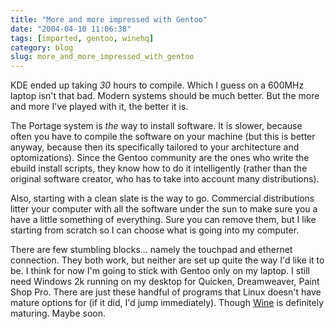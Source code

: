 ```yaml
---
title: "More and more impressed with Gentoo"
date: "2004-04-10 11:06:38"
tags: [imported, gentoo, winehq]
category: blog
slug: more_and_more_impressed_with_gentoo
---
```


KDE ended up taking <em>30</em> hours to compile. Which I guess on a 600MHz laptop isn't that bad. Modern systems should be much better. But the more and more I've played with it, the better it is.

The Portage system is <em>the</em> way to install software. It is slower, because often you have to compile the software on your machine (but this is better anyway, because then its specifically tailored to your architecture and optomizations). Since the Gentoo community are the ones who write the ebuild install scripts, they know how to do it intelligently (rather than the original software creator, who has to take into account many distributions).

Also, starting with a clean slate is the way to go. Commercial distributions litter your computer with all the software under the sun to make sure you a have a little something of everything. Sure you can remove them, but I like starting from scratch so I can choose what is going into my computer.

There are few stumbling blocks... namely the touchpad and ethernet connection. They both work, but neither are set up quite the way I'd like it to be. I think for now I'm going to stick with Gentoo only on my laptop. I still need Windows 2k running on my desktop for Quicken, Dreamweaver, Paint Shop Pro. There are just these handful of programs that Linux doesn't have mature options for (if it did, I'd jump immediately). Though <a href="http://www.winehq.com">Wine</a> is definitely maturing. Maybe soon.
